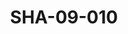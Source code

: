 ---
pid: SHA-09-010
title: SHA-09-010
language: ar
collection: شرحبيل احمد
original_label: 
rights: شرحبيل احمد
location_of_original: شرحبيل احمد
photographer_or_studio: 
scanned_from: photograph 7.4 by 10.5
_date: '1964'
location: جنوب السودان
description: شرحبيل احمد وشخص اخر امام طائرة
additional_notes: 
permission_display: 'yes'
on_server: 'no'
on_website: 'no'
permalink: /archive/ar/sha-09-010.html
layout: photo-page
---